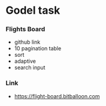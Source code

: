 # Godel task
### Flights Board

* github link
* 10 pagination table
* sort
* adaptive
* search input

### Link
* https://flight-board.bitballoon.com
